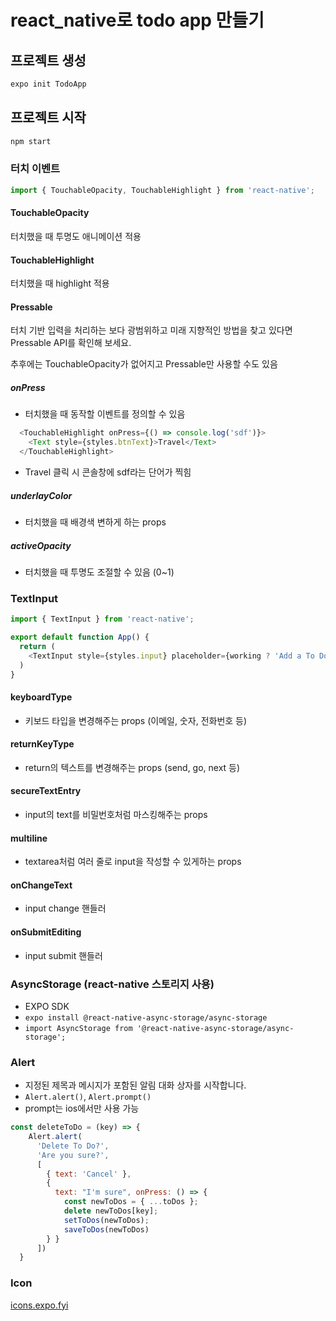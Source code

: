 # react_native로 todo app 만들기

## 프로젝트 생성

```bash
expo init TodoApp
```

## 프로젝트 시작

```bash
npm start
```

### 터치 이벤트

```javascript
import { TouchableOpacity, TouchableHighlight } from 'react-native';
```

#### TouchableOpacity 
터치했을 때 투명도 애니메이션 적용

#### TouchableHighlight
터치했을 때 highlight 적용

#### Pressable
터치 기반 입력을 처리하는 보다 광범위하고 미래 지향적인 방법을 찾고 있다면 Pressable API를 확인해 보세요.

추후에는 TouchableOpacity가 없어지고 Pressable만 사용할 수도 있음

##### onPress
- 터치했을 때 동작할 이벤트를 정의할 수 있음

```javascript
  <TouchableHighlight onPress={() => console.log('sdf')}>
    <Text style={styles.btnText}>Travel</Text>
  </TouchableHighlight>
```

- Travel 클릭 시 콘솔창에 sdf라는 단어가 찍힘

##### underlayColor
- 터치했을 때 배경색 변하게 하는 props

##### activeOpacity
- 터치했을 때 투명도 조절할 수 있음 (0~1)

### TextInput

```javascript
import { TextInput } from 'react-native';

export default function App() {
  return (
    <TextInput style={styles.input} placeholder={working ? 'Add a To Do' : 'Where do you want to go?'} />
  )
}
```

#### keyboardType
- 키보드 타입을 변경해주는 props (이메일, 숫자, 전화번호 등)

#### returnKeyType
- return의 텍스트를 변경해주는 props (send, go, next 등)

#### secureTextEntry
- input의 text를 비밀번호처럼 마스킹해주는 props

#### multiline
- textarea처럼 여러 줄로 input을 작성할 수 있게하는 props

#### onChangeText
- input change 핸들러

#### onSubmitEditing
- input submit 핸들러

### AsyncStorage (react-native 스토리지 사용)
- EXPO SDK
- `expo install @react-native-async-storage/async-storage`
- `import AsyncStorage from '@react-native-async-storage/async-storage';`

### Alert 
- 지정된 제목과 메시지가 포함된 알림 대화 상자를 시작합니다.
- `Alert.alert()`, `Alert.prompt()`
- prompt는 ios에서만 사용 가능
```javascript
const deleteToDo = (key) => {
    Alert.alert(
      'Delete To Do?',
      'Are you sure?',
      [
        { text: 'Cancel' },
        {
          text: "I'm sure", onPress: () => {
            const newToDos = { ...toDos };
            delete newToDos[key];
            setToDos(newToDos);
            saveToDos(newToDos)
        } }
      ])
  }
```

### Icon

[icons.expo.fyi](https://icons.expo.fyi/Index)


